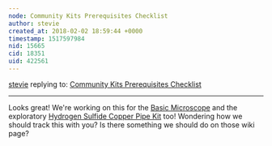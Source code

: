 ```yaml
---
node: Community Kits Prerequisites Checklist
author: stevie
created_at: 2018-02-02 18:59:44 +0000
timestamp: 1517597984
nid: 15665
cid: 18351
uid: 422561
---
```




[stevie](../profile/stevie) replying to: [Community Kits Prerequisites Checklist](../notes/bronwen/02-02-2018/community-kits-prerequisites-checklist)

----
Looks great! We're working on this for the [Basic Microscope](https://publiclab.org/wiki/basic-microscope)
and the exploratory [Hydrogen Sulfide Copper Pipe Kit](https://publiclab.org/wiki/hydrogen-sulfide-copper-pipe) too! Wondering how we should track this with you? Is there something we should do on those wiki page? 
